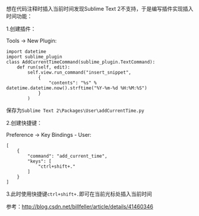 想在代码注释时插入当前时间发现Sublime Text 2不支持，于是编写插件实现插入时间功能：

1.创建插件：

Tools → New Plugin:
```
import datetime
import sublime_plugin
class AddCurrentTimeCommand(sublime_plugin.TextCommand):
    def run(self, edit):
        self.view.run_command("insert_snippet", 
            {
                "contents": "%s" % datetime.datetime.now().strftime("%Y-%m-%d %H:%M:%S") 
            }
        )
```
保存为`Sublime Text 2\Packages\User\addCurrentTime.py`

2.创建快捷键：

Preference → Key Bindings - User:
```
[
    {
        "command": "add_current_time",
        "keys": [
            "ctrl+shift+."
        ]
    }
]
```
3.此时使用快捷键`ctrl+shift+.`即可在当前光标处插入当前时间

参考：http://blog.csdn.net/billfeller/article/details/41460346
